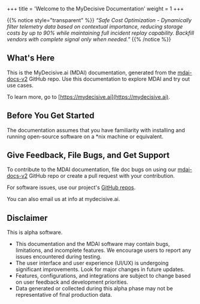 +++
title = 'Welcome to the MyDecisive Documentation'
weight = 1
+++

{{% notice style="transparent" %}}
_“Safe Cost Optimization - Dynamically filter telemetry data based on contextual importance, reducing storage costs by up to 90% while maintaining full incident replay capability. Backfill vendors with complete signal only when needed.”_
{{% /notice %}}

## What's Here

This is the MyDecisive.ai (MDAI) documentation, generated from the [mdai-docs-v2](https://github.com/DecisiveAI/mdai-docs-v2) GitHub repo. Use this documentation to explore MDAI and try out use cases.

To learn more, go to [https://mydecisive.ai](https://mydecisive.ai).

## Before You Get Started

The documentation assumes that you have familiarity with installing and running open-source software on a \*nix machine or equivalent.

## Give Feedback, File Bugs, and Get Support

To contribute to the MDAI documentation, file doc bugs on using our [mdai-docs-v2](https://github.com/DecisiveAI/mdai-docs-v2) GitHub repo or create a pull request with your contribution.

For software issues, use our project's [GitHub repos](https://github.com/orgs/DecisiveAI/repositories?type=public).

You can also email us at info at mydecisive.ai.

## Disclaimer

This is alpha software.

- This documentation and the MDAI software may contain bugs, limitations, and incomplete features. We encourage users to report any issues encountered during testing.
- The user interface and user experience (UI/UX) is undergoing significant improvements. Look for major changes in future updates.
- Features, configurations, and integrations are subject to change based on user feedback and development priorities.
- Data generated or collected during this alpha phase may not be representative of final production data.
